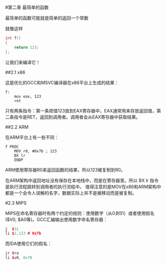 #第二章 最简单的函数

最简单的函数可能就是简单的返回一个常数

就像这样

```cpp
int f()
{
	return 123;
};
```

让我们来编译它！

##2.1 x86

这是优化的GCC和MSVC编译器在x86平台上生成的结果：

```
f:
	mov eax, 123
	ret
```

只有两条指令：第一条把值123放到EAX寄存器中，EAX通常用来存放返回值，第二条指令是RET，返回到调用者。调用者会从EAX寄存器中获取结果。

##2.2 ARM

在ARM平台上有一些不同：

```
f PROC
	MOV r0, #0x7b ; 123
	BX lr
	ENDP
```

ARM使用寄存器R0来返回函数的结果，所以123被复制到R0。

在ARM架构中返回地址没有保存在本地栈中，而是在寄存器里。所以 BX lr 指令是执行流程跳转到调用者的执行流程中。
值得注意的是MOV在x86和ARM架构中都是一个会令人误解的名字，数据实际上并不是被移动而是被复制。

#2.3 MIPS

MIPS在命名寄存器时有两个约定的规则：使用数字（从$0到$31）或者使用假名($V0, $A0等)。GCC汇编输出使用数字命名寄存器：

```cpp
j  $31
li $2,123 # 0x7b
```
而IDA使用它们的假名：

```cpp
jr $ra
li $v0, 0x7B
```


